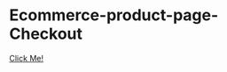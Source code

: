 # Ecommerce-product-page-Checkout

[Click Me!](https://selman-s.github.io/Ecommerce-product-page-Checkout/)
